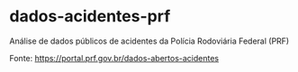 # dados-acidentes-prf
Análise de dados públicos de acidentes da Polícia Rodoviária Federal (PRF)

Fonte: https://portal.prf.gov.br/dados-abertos-acidentes
